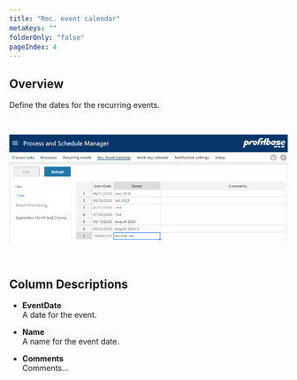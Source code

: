 ```yaml
---
title: "Rec. event calendar"
metaKeys: ""
folderOnly: "false"
pageIndex: 4
---
```

## Overview

Define the dates for the recurring events.

<br/>

![](Img/RecEventCalendar.png)

<br/>

## Column Descriptions

- **EventDate**<br/>
A date for the event.

- **Name**<br/>
A name for the event date.

- **Comments**<br/>
Comments...
